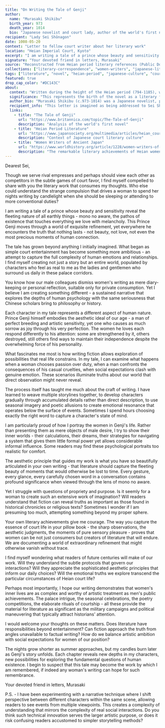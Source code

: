 ```yaml
---
title: "On Writing the Tale of Genji"
author:
  name: "Murasaki Shikibu"
  birth_year: 973
  death_year: 1014
  bio: "Japanese novelist and court lady, author of the world's first novel"
recipient: "Lady Sei Shōnagon"
date: 1008-05-20
context: "Letter to fellow court writer about her literary work"
location: "Heian Imperial Court, Kyoto"
excerpt: "I am writing a tale of a prince whose beauty and sensitivity reveal the fleeting nature of all earthly things - mono no aware, the pathos of existence."
signature: "Your devoted friend in letters, Murasaki"
source: "Reconstructed from Heian period literary references (Public Domain)"
collections: ["literary-correspondence", "women-writers", "japanese-literature"]
tags: ["literature", "novel", "heian-period", "japanese-culture", "court-life", "mono-no-aware"]
featured: true
drop_cap_color: "#DC143C"
about:
  context: "Written during the height of the Heian period (794-1185), when Japanese court culture reached extraordinary refinement. Murasaki was crafting what would become the world's first psychological novel while serving Empress Shōshi."
  significance: "This represents the birth of the novel as a literary form - over 400 years before anything comparable appeared in Europe. The Tale of Genji established techniques of character development and narrative complexity that define modern fiction."
  author_bio: "Murasaki Shikibu (c.973-1014) was a Japanese novelist, poet, and lady-in-waiting at the Imperial court. Her real name is unknown; 'Murasaki Shikibu' means 'Lady Murasaki of the Bureau of Ceremonial.' She wrote The Tale of Genji, considered the world's first novel."
  recipient_info: "This letter is imagined as being addressed to Sei Shōnagon, another brilliant Heian court woman who wrote 'The Pillow Book.' Though they served rival empresses, both were literary pioneers who documented court life with unprecedented psychological insight."
  links:
    - title: "The Tale of Genji"
      url: "https://www.britannica.com/topic/The-Tale-of-Genji"
      description: "Analysis of the world's first novel"
    - title: "Heian Period Literature"
      url: "https://www.japansociety.org/multimedia/articles/heian_court_literature"
      description: "Context of Japanese court literary culture"
    - title: "Women Writers of Ancient Japan"
      url: "https://www.worldhistory.org/article/1228/women-writers-of-ancient-japan/"
      description: "The remarkable literary achievements of Heian women"
---
```


Dearest Sei,

Though we serve rival empresses and perhaps should view each other as competitors in the subtle games of court favor, I find myself compelled to share with you the literary work that consumes my thoughts. Who else could understand the strange compulsion that drives a woman to spend her nights writing by candlelight when she should be sleeping or attending to more conventional duties?

I am writing a tale of a prince whose beauty and sensitivity reveal the fleeting nature of all earthly things - mono no aware, the pathos of existence that touches everything we love with melancholy. This Prince Genji moves through a world of exquisite refinement, yet everywhere he encounters the truth that nothing lasts - not beauty, not love, not even the most precious moments of human connection.

The tale has grown beyond anything I initially imagined. What began as simple court entertainment has become something more ambitious - an attempt to capture the full complexity of human emotions and relationships. I find myself creating not just a story but an entire world, populated by characters who feel as real to me as the ladies and gentlemen who surround us daily in these palace corridors.

You know how our male colleagues dismiss women's writing as mere diary-keeping or personal reflection, suitable only for private consumption. Yet I believe I am creating something different - a sustained narrative that explores the depths of human psychology with the same seriousness that Chinese scholars bring to philosophy or history.

Each character in my tale represents a different aspect of human nature. Prince Genji himself embodies the aesthetic ideal of our age - a man of perfect breeding and artistic sensitivity, yet one who causes as much sorrow as joy through his very perfection. The women he loves each respond differently to his attention: some are strengthened by it, others destroyed, still others find ways to maintain their independence despite the overwhelming force of his personality.

What fascinates me most is how writing fiction allows exploration of possibilities that real life constrains. In my tale, I can examine what happens when a woman chooses passion over duty, when a man confronts the consequences of his casual cruelties, when social expectations clash with genuine emotion. These scenarios illuminate truths about our world that direct observation might never reveal.

The process itself has taught me much about the craft of writing. I have learned to weave multiple storylines together, to develop characters gradually through accumulated details rather than direct description, to use seasonal imagery and poetic allusions to create emotional resonance that operates below the surface of events. Sometimes I spend hours choosing exactly the right word to capture a character's state of mind.

I am particularly proud of how I portray the women in Genji's life. Rather than presenting them as mere objects of male desire, I try to show their inner worlds - their calculations, their dreams, their strategies for navigating a system that gives them little formal power yet allows considerable informal influence. Some readers may find these psychological portraits too realistic for comfort.

The aesthetic principle that guides my work is what you have so beautifully articulated in your own writing - that literature should capture the fleeting beauty of moments that would otherwise be lost to time. Every gesture, every glance, every carefully chosen word in a conversation contains profound significance when viewed through the lens of mono no aware.

Yet I struggle with questions of propriety and purpose. Is it seemly for a woman to create such an extensive work of imagination? Will readers understand that fiction can reveal truths as important as those found in historical chronicles or religious texts? Sometimes I wonder if I am presuming too much, attempting something beyond my proper sphere.

Your own literary achievements give me courage. The way you capture the essence of court life in your pillow book - the sharp observations, the aesthetic judgments, the moments of pure sensory pleasure - proves that women can be not just consumers but creators of literature that will endure. We are documenting a world of extraordinary refinement that might otherwise vanish without trace.

I find myself wondering what readers of future centuries will make of our work. Will they understand the subtle protocols that govern our interactions? Will they appreciate the sophisticated aesthetic principles that inform our daily choices? Will the emotional truths we explore transcend the particular circumstances of Heian court life?

Perhaps most importantly, I hope our writing demonstrates that women's inner lives are as complex and worthy of artistic treatment as men's public achievements. The palace intrigue, the seasonal celebrations, the poetry competitions, the elaborate rituals of courtship - all these provide the material for literature as significant as the military campaigns and political maneuvering that typically attract historians' attention.

I would welcome your thoughts on these matters. Does literature have responsibilities beyond entertainment? Can fiction approach the truth from angles unavailable to factual writing? How do we balance artistic ambition with social expectations for women of our position?

The nights grow shorter as summer approaches, but my candles burn later as Genji's story unfolds. Each chapter reveals new depths in my characters, new possibilities for exploring the fundamental questions of human existence. I begin to suspect that this tale may become the work by which I am remembered, if indeed any woman's writing can hope for such remembrance.

Your devoted friend in letters,
Murasaki

P.S. - I have been experimenting with a narrative technique where I shift perspective between different characters within the same scene, allowing readers to see events from multiple viewpoints. This creates a complexity of understanding that mirrors the complexity of real social interactions. Do you think such technical innovation serves the larger artistic purpose, or does it risk confusing readers accustomed to simpler storytelling methods?